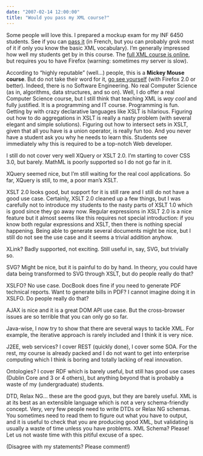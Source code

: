 ```yaml
---
date: "2007-02-14 12:00:00"
title: "Would you pass my XML course?"
---
```




Some people will love this. I prepared a mockup exam for my INF 6450 students. See if you can [pass it](https://lemire.me/inf6450/mod5/examenfactice.pdf) (in French, but you can probably grok most of it if only you know the basic XML vocabulary). I&rsquo;m generally impressed how well my students get by in this course. The [full XML course is online](https://lemire.me/inf6450/), but requires you to have Firefox (warning: sometimes my server is slow).

According to &ldquo;highly reputable&rdquo; (well&hellip;) people, this is a __Mickey Mouse course__. But do not take their word for it, [go see yourself](https://lemire.me/inf6450/) (with Firefox 2.0 or better). Indeed, there is no Software Engineering. No real Computer Science (as in, algorithms, data structures, and so on). Well, I do offer a real Computer Science course, but I still think that teaching XML is <em>way cool</em> and fully justified. It is a programming and IT course. Programming is fun. Getting by with crazy declarative languages like XSLT is hilarious. Figuring out how to do aggregations in XSLT is really a nasty problem (with several elegant and simple solutions). Figuring out how to intersect sets in XSLT, given that all you have is a union operator, is really fun too. And you never have a student ask you why he needs to learn this. Students see immediately why this is required to be a top-notch Web developer.

I still do not cover very well XQuery or XSLT 2.0. I&rsquo;m starting to cover CSS 3.0, but barely. MathML is poorly supported so I do not go far in it. 

XQuery seemed nice, but I&rsquo;m still waiting for the real cool applications. So far, XQuery is still, to me, a poor man&rsquo;s XSLT. 

XSLT 2.0 looks good, but support for it is still rare and I still do not have a good use case. Certainly, XSLT 2.0 cleaned up a few things, but I was carefully not to introduce my students to the nasty parts of XSLT 1.0 which is good since they go away now. Regular expressions in XSLT 2.0 is a nice feature but it almost seems like this requires not special introduction: if you know both regular expressions and XSLT, then there is nothing special happening. Being able to generate several documents might be nice, but I still do not see the use case and it seems a trivial addition anyhow.

XLink? Badly supported, not exciting. Still useful in, say, SVG, but trivially so.

SVG? Might be nice, but it is painful to do by hand. In theory, you could have data being transformed to SVG through XSLT, but do people really do that?

XSLFO? No use case. DocBook does fine if you need to generate PDF technical reports. Want to generate bills in PDF? I cannot imagine doing it in XSLFO. Do people really do that?

AJAX is nice and it is a great DOM API use case. But the cross-browser issues are so terrible that you can only go so far.

Java-wise, I now try to show that there are several ways to tackle XML. For example, the iterative approach is rarely included and I think it is very nice.

J2EE, web services? I cover REST (quickly done), I cover some SOA. For the rest, my course is already packed and I do not want to get into enterprise computing which I think is boring and totally lacking of real innovation.

Ontologies? I cover RDF which is barely useful, but still has good use cases (Dublin Core and 3 or 4 others), but anything beyond that is probably a waste of my (undergraduate) students.

DTD, Relax NG&hellip; these are the good guys, but they are barely useful. XML is at its best as an extensible language which is not a very schema-friendly concept. Very, very few people need to write DTDs or Relax NG schemas. You sometimes need to read them to figure out what you have to output, and it is useful to check that you are producing good XML, but validating is usually a waste of time unless you have problems. XML Schema? Please! Let us not waste time with this pitiful excuse of a spec.

(Disagree with my statements? Please comment!)


